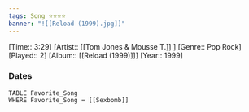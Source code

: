 ```yaml
---
tags: Song ⭐⭐⭐⭐ 
banner: "![[Reload (1999).jpg]]"
---
```

[Time:: 3:29]
[Artist:: [[Tom Jones & Mousse T.]] ]
[Genre:: Pop Rock]
[Played:: 2]
[Album:: [[Reload (1999)]]]
[Year:: 1999]
### Dates
````dataview
TABLE Favorite_Song
WHERE Favorite_Song = [[Sexbomb]]
````